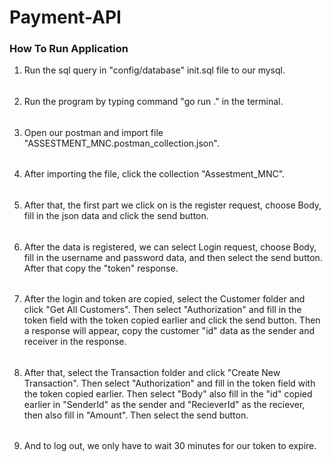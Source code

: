 # Payment-API

### How To Run Application
1. Run the sql query in "config/database" init.sql file to our mysql.
######
2. Run the program by typing command "go run ." in the terminal.
######
3. Open our postman and import file "ASSESTMENT_MNC.postman_collection.json".
######
4. After importing the file, click the collection "Assestment_MNC".
######
5. After that, the first part we click on is the register request, choose Body, fill in the json data and click the send button.
######
6. After the data is registered, we can select Login request, choose Body, fill in the username and password data, and then select the send button. After that copy the "token" response.
######
7. After the login and token are copied, select the Customer folder and click "Get All Customers". Then select "Authorization" and fill in the token field with the token copied earlier and click the send button. Then a response will appear, copy the customer "id" data as the sender and receiver in the response.
######
8. After that, select the Transaction folder and click "Create New Transaction". Then select "Authorization" and fill in the token field with the token copied earlier. Then select "Body" also fill in the "id" copied earlier in "SenderId" as the sender and "RecieverId" as the reciever, then also fill in "Amount". Then select the send button.
######
9. And to log out, we only have to wait 30 minutes for our token to expire.
